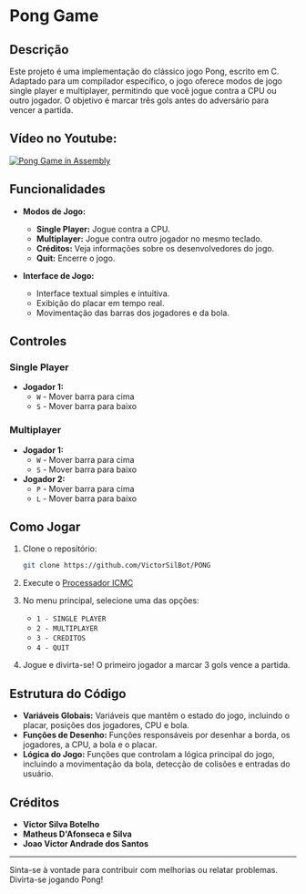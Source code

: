 # Pong Game

## Descrição

Este projeto é uma implementação do clássico jogo Pong, escrito em C. Adaptado para um compilador específico, o jogo oferece modos de jogo single player e multiplayer, permitindo que você jogue contra a CPU ou outro jogador. O objetivo é marcar três gols antes do adversário para vencer a partida.

## Vídeo no Youtube:

[![Pong Game in Assembly](https://img.youtube.com/vi/M4VOIOSv8W0/0.jpg)](https://www.youtube.com/watch?v=M4VOIOSv8W0)


## Funcionalidades

- **Modos de Jogo:**
  - **Single Player:** Jogue contra a CPU.
  - **Multiplayer:** Jogue contra outro jogador no mesmo teclado.
  - **Créditos:** Veja informações sobre os desenvolvedores do jogo.
  - **Quit:** Encerre o jogo.

- **Interface de Jogo:**
  - Interface textual simples e intuitiva.
  - Exibição do placar em tempo real.
  - Movimentação das barras dos jogadores e da bola.

## Controles

### Single Player
- **Jogador 1:**
  - `W` - Mover barra para cima
  - `S` - Mover barra para baixo

### Multiplayer
- **Jogador 1:**
  - `W` - Mover barra para cima
  - `S` - Mover barra para baixo
- **Jogador 2:**
  - `P` - Mover barra para cima
  - `L` - Mover barra para baixo

## Como Jogar

1. Clone o repositório:
    ```sh
    git clone https://github.com/VictorSilBot/PONG
    ```
2. Execute o [Processador ICMC](https://github.com/simoesusp/Processador-ICMC)

3. No menu principal, selecione uma das opções:
   - `1 - SINGLE PLAYER`
   - `2 - MULTIPLAYER`
   - `3 - CREDITOS`
   - `4 - QUIT`

4. Jogue e divirta-se! O primeiro jogador a marcar 3 gols vence a partida.

## Estrutura do Código

- **Variáveis Globais:** Variáveis que mantêm o estado do jogo, incluindo o placar, posições dos jogadores, CPU e bola.
- **Funções de Desenho:** Funções responsáveis por desenhar a borda, os jogadores, a CPU, a bola e o placar.
- **Lógica do Jogo:** Funções que controlam a lógica principal do jogo, incluindo a movimentação da bola, detecção de colisões e entradas do usuário.

## Créditos

- **Victor Silva Botelho**
- **Matheus D'Afonseca e Silva**
- **Joao Victor Andrade dos Santos**

---

Sinta-se à vontade para contribuir com melhorias ou relatar problemas. Divirta-se jogando Pong!
